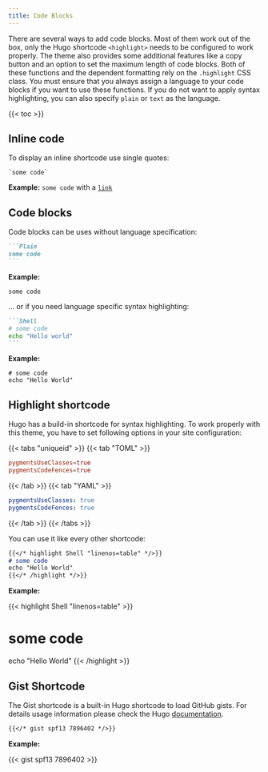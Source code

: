 ```yaml
---
title: Code Blocks
---
```


There are several ways to add code blocks. Most of them work out of the box, only the Hugo shortcode `<highlight>` needs to be configured to work properly. The theme also provides some additional features like a copy button and an option to set the maximum length of code blocks. Both of these functions and the dependent formatting rely on the `.highlight` CSS class. You must ensure that you always assign a language to your code blocks if you want to use these functions. If you do not want to apply syntax highlighting, you can also specify `plain` or `text` as the language.

{{< toc >}}

## Inline code

To display an inline shortcode use single quotes:

```plain
`some code`
```

**Example:** `some code` with a [`link`](#)

## Code blocks

Code blocks can be uses without language specification:

````markdown
```Plain
some code
```
````

**Example:**

```Plain
some code
```

... or if you need language specific syntax highlighting:

````markdown
```Shell
# some code
echo "Hello world"
```
````

**Example:**

```Shell
# some code
echo "Hello World"
```

## Highlight shortcode

Hugo has a build-in shortcode for syntax highlighting. To work properly with this theme, you have to set following options in your site configuration:

{{< tabs "uniqueid" >}}
{{< tab "TOML" >}}

```TOML
pygmentsUseClasses=true
pygmentsCodeFences=true
```

{{< /tab >}}
{{< tab "YAML" >}}

```YAML
pygmentsUseClasses: true
pygmentsCodeFences: true
```

{{< /tab >}}
{{< /tabs >}}

You can use it like every other shortcode:

<!-- prettier-ignore -->
```markdown
{{</* highlight Shell "linenos=table" */>}}
# some code
echo "Hello World"
{{</* /highlight */>}}
```

**Example:**

<!-- prettier-ignore-start -->
<!-- markdownlint-capture -->
<!-- markdownlint-disable -->
{{< highlight Shell "linenos=table" >}}
# some code
echo "Hello World"
{{< /highlight >}}
<!-- markdownlint-restore -->
<!-- prettier-ignore-end-->

## Gist Shortcode

The Gist shortcode is a built-in Hugo shortcode to load GitHub gists. For details usage information please check the Hugo [documentation](https://gohugo.io/content-management/shortcodes/#gist).

<!-- prettier-ignore -->
```markdown
{{</* gist spf13 7896402 */>}}
```

**Example:**

{{< gist spf13 7896402 >}}

